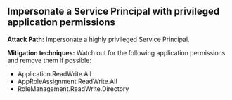 ## Impersonate a Service Principal with privileged application permissions

**Attack Path:** Impersonate a highly privileged Service Principal.

**Mitigation techniques:** Watch out for the following application permissions and remove them if possible:
- Application.ReadWrite.All
- AppRoleAssignment.ReadWrite.All
- RoleManagement.ReadWrite.Directory